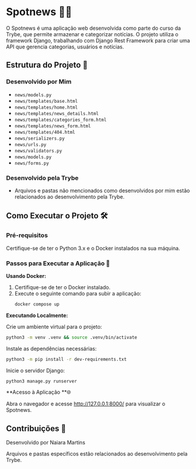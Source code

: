 # Spotnews 📰✨

O Spotnews é uma aplicação web desenvolvida como parte do curso da Trybe, que permite armazenar e categorizar notícias. O projeto utiliza o framework Django, trabalhando com Django Rest Framework para criar uma API que gerencia categorias, usuários e notícias.

## Estrutura do Projeto 🚀

### Desenvolvido por Mim
- `news/models.py`
- `news/templates/base.html`
- `news/templates/home.html`
- `news/templates/news_details.html`
- `news/templates/categories_form.html`
- `news/templates/news_form.html`
- `news/templates/404.html`
- `news/serializers.py`
- `news/urls.py`
- `news/validators.py`
- `news/models.py`
- `news/forms.py`

### Desenvolvido pela Trybe
- Arquivos e pastas não mencionados como desenvolvidos por mim estão relacionados ao desenvolvimento pela Trybe.

## Como Executar o Projeto 🛠️

### Pré-requisitos
Certifique-se de ter o Python 3.x e o Docker instalados na sua máquina.

### Passos para Executar a Aplicação 🚀

**Usando Docker:**
1. Certifique-se de ter o Docker instalado.
2. Execute o seguinte comando para subir a aplicação:
   ```bash
   docker compose up
    ```


**Executando Localmente:**


Crie um ambiente virtual para o projeto:
```bash
python3 -m venv .venv && source .venv/bin/activate
```
Instale as dependências necessárias:
```bash
python3 -m pip install -r dev-requirements.txt
```
Inicie o servidor Django:
```bash
python3 manage.py runserver
```


**Acesso à Aplicação **🌐

Abra o navegador e acesse http://127.0.0.1:8000/ para visualizar o Spotnews.


## Contribuições 💪

Desenvolvido por Naiara Martins

Arquivos e pastas específicos estão relacionados ao desenvolvimento pela Trybe.
